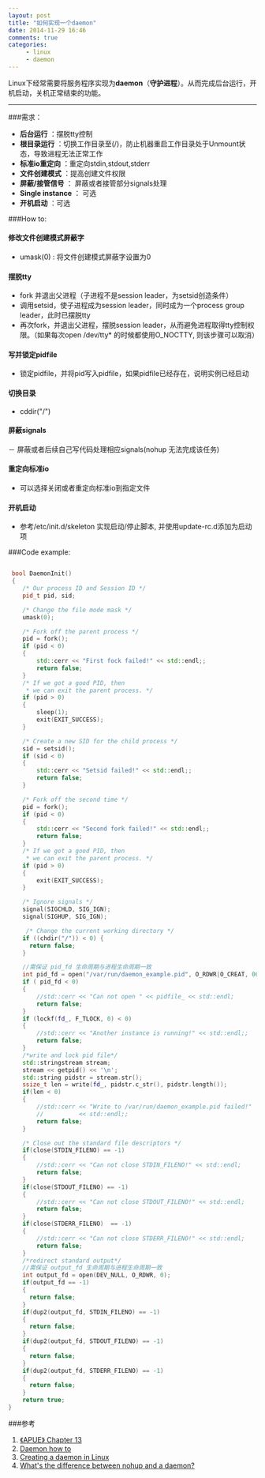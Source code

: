 ```yaml
---
layout: post
title: "如何实现一个daemon"
date: 2014-11-29 16:46
comments: true
categories:
     - linux
     - daemon
---
```



Linux下经常需要将服务程序实现为**daemon**（**守护进程**）。从而完成后台运行，开机启动，关机正常结束的功能。




-------------------
###需求：

- **后台运行** ：摆脱tty控制
- **根目录运行** ：切换工作目录至(/)，防止机器重启工作目录处于Unmount状态，导致进程无法正常工作
- **标准io重定向** ：重定向stdin,stdout,stderr
- **文件创建模式** ：提高创建文件权限
- **屏蔽/接管信号** ： 屏蔽或者接管部分signals处理
- **Single instance** ： 可选
- **开机启动** ：可选

###How to:

#### 修改文件创建模式屏蔽字
- umask(0) : 将文件创建模式屏蔽字设置为0

####  摆脱tty
- fork 并退出父进程（子进程不是session leader，为setsid创造条件）
- 调用setsid，使子进程成为session leader，同时成为一个process group leader，此时已摆脱tty
- 再次fork，并退出父进程，摆脱session leader，从而避免进程取得tty控制权限。（如果每次open /dev/tty* 的时候都使用O_NOCTTY, 则该步骤可以取消）

#### 写并锁定pidfile
- 锁定pidfile，并将pid写入pidfile，如果pidfile已经存在，说明实例已经启动


####  切换目录
- cddir("/")

#### 屏蔽signals
－ 屏蔽或者后续自己写代码处理相应signals(nohup 无法完成该任务)


#### 重定向标准io
- 可以选择关闭或者重定向标准io到指定文件

#### 开机启动
- 参考/etc/init.d/skeleton 实现启动/停止脚本, 并使用update-rc.d添加为启动项



###Code example:

``` cpp

 bool DaemonInit()
 {
    /* Our process ID and Session ID */
    pid_t pid, sid;

    /* Change the file mode mask */
    umask(0);

    /* Fork off the parent process */
    pid = fork();
    if (pid < 0)
    {
        std::cerr << "First fock failed!" << std::endl;;
        return false;
    }
    /* If we got a good PID, then
     * we can exit the parent process. */
    if (pid > 0)
    {
        sleep(1);
        exit(EXIT_SUCCESS);
    }

    /* Create a new SID for the child process */
    sid = setsid();
    if (sid < 0)
    {
        std::cerr << "Setsid failed!" << std::endl;;
        return false;
    }

    /* Fork off the second time */
    pid = fork();
    if (pid < 0)
    {
        std::cerr << "Second fork failed!" << std::endl;;
        return false;
    }
    /* If we got a good PID, then
     * we can exit the parent process. */
    if (pid > 0)
    {
        exit(EXIT_SUCCESS);
    }

    /* Ignore signals */
    signal(SIGCHLD, SIG_IGN);
    signal(SIGHUP, SIG_IGN);

	 /* Change the current working directory */
    if ((chdir("/")) < 0) {
      return false;
    }

    //需保证 pid_fd 生命周期与进程生命周期一致
    int pid_fd = open("/var/run/daemon_example.pid", O_RDWR|O_CREAT, 0640);
    if ( pid_fd < 0)
    {
        //std::cerr << "Can not open " << pidfile_ << std::endl;
        return false;
    }
    if (lockf(fd_, F_TLOCK, 0) < 0)
    {
        //std::cerr << "Another instance is running!" << std::endl;;
        return false;
    }
    /*write and lock pid file*/
    std::stringstream stream;
    stream << getpid() << '\n';
    std::string pidstr = stream.str();
    ssize_t len = write(fd_, pidstr.c_str(), pidstr.length());
    if(len < 0)
    {
        //std::cerr << "Write to /var/run/daemon_example.pid failed!"
        //          << std::endl;;
        return false;
    }

    /* Close out the standard file descriptors */
    if(close(STDIN_FILENO) == -1)
    {
        //std::cerr << "Can not close STDIN_FILENO!" << std::endl;
        return false;
    }
    if(close(STDOUT_FILENO) == -1)
    {
        //std::cerr << "Can not close STDOUT_FILENO!" << std::endl;
        return false;
    }
    if(close(STDERR_FILENO)  == -1)
    {
        //std::cerr << "Can not close STDERR_FILENO!" << std::endl;
        return false;
    }
    /*redirect standard output*/
    //需保证 output_fd 生命周期与进程生命周期一致
    int output_fd = open(DEV_NULL, O_RDWR, 0);
    if(output_fd == -1)
    {
      return false;
    }
    if(dup2(output_fd, STDIN_FILENO) == -1)
    {
      return false;
    }
    if(dup2(output_fd, STDOUT_FILENO) == -1)
    {
      return false;
    }
    if(dup2(output_fd, STDERR_FILENO) == -1)
    {
      return false;
    }
    return true;
}
```


###参考
1. [《APUE》 Chapter 13](http://www.apuebook.com/)
2. [Daemon how to](http://netzmafia.de/skripten/unix/linux-daemon-howto.html)
3. [Creating a daemon in Linux](https://stackoverflow.com/questions/17954432/creting-a-daemon-in-linux)
4. [What's the difference between nohup and a daemon?](https://stackoverflow.com/questions/958249/whats-the-difference-between-nohup-and-a-daemon)

